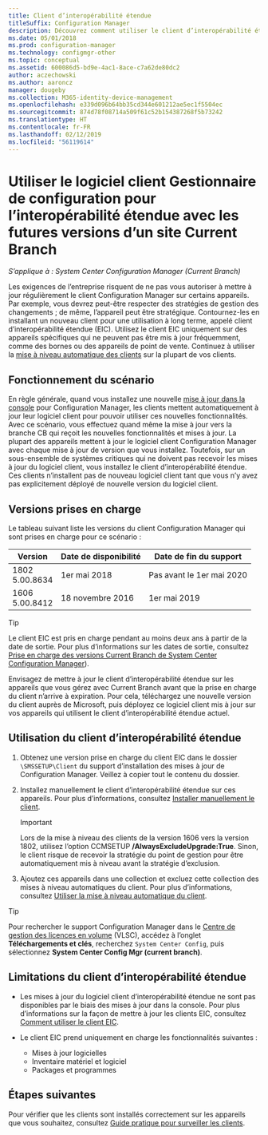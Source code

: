 ```yaml
---
title: Client d’interopérabilité étendue
titleSuffix: Configuration Manager
description: Découvrez comment utiliser le client d’interopérabilité étendue pour la prise en charge à long terme d’un client Configuration Manager statique avec un site Current Branch.
ms.date: 05/01/2018
ms.prod: configuration-manager
ms.technology: configmgr-other
ms.topic: conceptual
ms.assetid: 600086d5-bd9e-4ac1-8ace-c7a62de80dc2
author: aczechowski
ms.author: aaroncz
manager: dougeby
ms.collection: M365-identity-device-management
ms.openlocfilehash: e339d096b64bb35cd344e601212ae5ec1f5504ec
ms.sourcegitcommit: 874d78f08714a509f61c52b154387268f5b73242
ms.translationtype: HT
ms.contentlocale: fr-FR
ms.lasthandoff: 02/12/2019
ms.locfileid: "56119614"
---
```

# <a name="use-the-configuration-manager-client-software-for-extended-interoperability-with-future-versions-of-a-current-branch-site"></a>Utiliser le logiciel client Gestionnaire de configuration pour l’interopérabilité étendue avec les futures versions d’un site Current Branch

*S’applique à : System Center Configuration Manager (Current Branch)*  

Les exigences de l’entreprise risquent de ne pas vous autoriser à mettre à jour régulièrement le client Configuration Manager sur certains appareils. Par exemple, vous devrez peut-être respecter des stratégies de gestion des changements ; de même, l’appareil peut être stratégique. Contournez-les en installant un nouveau client pour une utilisation à long terme, appelé client d’interopérabilité étendue (EIC). Utilisez le client EIC uniquement sur des appareils spécifiques qui ne peuvent pas être mis à jour fréquemment, comme des bornes ou des appareils de point de vente. Continuez à utiliser la [mise à niveau automatique des clients](/sccm/core/clients/manage/upgrade/upgrade-clients-for-windows-computers#use-automatic-client-upgrade) sur la plupart de vos clients. 

## <a name="how-this-scenario-works"></a>Fonctionnement du scénario

En règle générale, quand vous installez une nouvelle [mise à jour dans la console](/sccm/core/servers/manage/install-in-console-updates) pour Configuration Manager, les clients mettent automatiquement à jour leur logiciel client pour pouvoir utiliser ces nouvelles fonctionnalités. Avec ce scénario, vous effectuez quand même la mise à jour vers la branche CB qui reçoit les nouvelles fonctionnalités et mises à jour. La plupart des appareils mettent à jour le logiciel client Configuration Manager avec chaque mise à jour de version que vous installez. Toutefois, sur un sous-ensemble de systèmes critiques qui ne doivent pas recevoir les mises à jour du logiciel client, vous installez le client d’interopérabilité étendue. Ces clients n’installent pas de nouveau logiciel client tant que vous n’y avez pas explicitement déployé de nouvelle version du logiciel client.



## <a name="supported-versions"></a>Versions prises en charge
Le tableau suivant liste les versions du client Configuration Manager qui sont prises en charge pour ce scénario :

| Version  | Date de disponibilité  | Date de fin du support  |
|---------|---------|---------|
|1802<br/>5.00.8634     | 1er mai 2018        | Pas avant le 1er mai 2020        |
|1606<br/>5.00.8412     | 18 novembre 2016        | 1er mai 2019        |

> [!TIP]  
> Le client EIC est pris en charge pendant au moins deux ans à partir de la date de sortie. Pour plus d’informations sur les dates de sortie, consultez [Prise en charge des versions Current Branch de System Center Configuration Manager](/sccm/core/servers/manage/current-branch-versions-supported)).  

Envisagez de mettre à jour le client d’interopérabilité étendue sur les appareils que vous gérez avec Current Branch avant que la prise en charge du client n’arrive à expiration. Pour cela, téléchargez une nouvelle version du client auprès de Microsoft, puis déployez ce logiciel client mis à jour sur vos appareils qui utilisent le client d’interopérabilité étendue actuel.



## <a name="how-to-use-the-eic"></a>Utilisation du client d’interopérabilité étendue

1. Obtenez une version prise en charge du client EIC dans le dossier `\SMSSETUP\Client` du support d’installation des mises à jour de Configuration Manager. Veillez à copier tout le contenu du dossier.  

2. Installez manuellement le client d’interopérabilité étendue sur ces appareils. Pour plus d’informations, consultez [Installer manuellement le client](/sccm/core/clients/deploy/deploy-clients-to-windows-computers#BKMK_Manual).  

    > [!Important]  
    > Lors de la mise à niveau des clients de la version 1606 vers la version 1802, utilisez l’option CCMSETUP **/AlwaysExcludeUpgrade:True**. Sinon, le client risque de recevoir la stratégie du point de gestion pour être automatiquement mis à niveau avant la stratégie d’exclusion.

3. Ajoutez ces appareils dans une collection et excluez cette collection des mises à niveau automatiques du client. Pour plus d’informations, consultez [Utiliser la mise à niveau automatique du client](/sccm/core/clients/manage/upgrade/upgrade-clients-for-windows-computers#use-automatic-client-upgrade).  

> [!TIP]  
> Pour rechercher le support Configuration Manager dans le [Centre de gestion des licences en volume](https://www.microsoft.com/Licensing/servicecenter/Downloads/DownloadsAndKeys.aspx) (VLSC), accédez à l’onglet **Téléchargements et clés**, recherchez `System Center Config`, puis sélectionnez **System Center Config Mgr (current branch)**.



## <a name="limitations-of-the-extended-interoperability-client"></a>Limitations du client d’interopérabilité étendue

- Les mises à jour du logiciel client d’interopérabilité étendue ne sont pas disponibles par le biais des mises à jour dans la console. Pour plus d’informations sur la façon de mettre à jour les clients EIC, consultez [Comment utiliser le client EIC](#how-to-use-the-eic).  

- Le client EIC prend uniquement en charge les fonctionnalités suivantes :  

   - Mises à jour logicielles  
   - Inventaire matériel et logiciel
   - Packages et programmes



## <a name="next-steps"></a>Étapes suivantes

Pour vérifier que les clients sont installés correctement sur les appareils que vous souhaitez, consultez [Guide pratique pour surveiller les clients](/sccm/core/clients/manage/monitor-clients).
